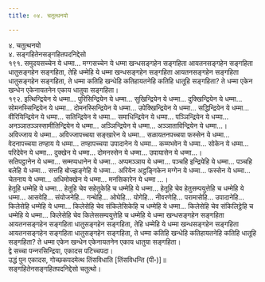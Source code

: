 ```yaml
---
title: ०४. चतुत्थनयो

---
```

४. चतुत्थनयो  
४. सङ्गहितेनसङ्गहितपदनिद्देसो  
१९१. समुदयसच्‍चेन ये धम्मा… मग्गसच्‍चेन ये धम्मा खन्धसङ्गहेन सङ्गहिता आयतनसङ्गहेन सङ्गहिता धातुसङ्गहेन सङ्गहिता, तेहि धम्मेहि ये धम्मा खन्धसङ्गहेन सङ्गहिता आयतनसङ्गहेन सङ्गहिता धातुसङ्गहेन सङ्गहिता, ते धम्मा कतिहि खन्धेहि कतिहायतनेहि कतिहि धातूहि सङ्गहिता? ते धम्मा एकेन खन्धेन एकेनायतनेन एकाय धातुया सङ्गहिता।  
१९२. इत्थिन्द्रियेन ये धम्मा… पुरिसिन्द्रियेन ये धम्मा… सुखिन्द्रियेन ये धम्मा… दुक्खिन्द्रियेन ये धम्मा… सोमनस्सिन्द्रियेन ये धम्मा… दोमनस्सिन्द्रियेन ये धम्मा… उपेक्खिन्द्रियेन ये धम्मा… सद्धिन्द्रियेन ये धम्मा… वीरियिन्द्रियेन ये धम्मा… सतिन्द्रियेन ये धम्मा… समाधिन्द्रियेन ये धम्मा… पञ्‍ञिन्द्रियेन ये धम्मा… अनञ्‍ञातञ्‍ञस्सामीतिन्द्रियेन ये धम्मा… अञ्‍ञिन्द्रियेन ये धम्मा… अञ्‍ञाताविन्द्रियेन ये धम्मा…।  
अविज्‍जाय ये धम्मा… अविज्‍जापच्‍चया सङ्खारेन ये धम्मा… सळायतनपच्‍चया फस्सेन ये धम्मा… वेदनापच्‍चया तण्हाय ये धम्मा… तण्हापच्‍चया उपादानेन ये धम्मा… कम्मभवेन ये धम्मा… सोकेन ये धम्मा… परिदेवेन ये धम्मा… दुक्खेन ये धम्मा… दोमनस्सेन ये धम्मा… उपायासेन ये धम्मा…।  
सतिपट्ठानेन ये धम्मा… सम्मप्पधानेन ये धम्मा… अप्पमञ्‍ञाय ये धम्मा… पञ्‍चहि इन्द्रियेहि ये धम्मा… पञ्‍चहि बलेहि ये धम्मा… सत्तहि बोज्झङ्गेहि ये धम्मा… अरियेन अट्ठङ्गिकेन मग्गेन ये धम्मा… फस्सेन ये धम्मा… चेतनाय ये धम्मा… अधिमोक्खेन ये धम्मा… मनसिकारेन ये धम्मा …।  
हेतूहि धम्मेहि ये धम्मा… हेतूहि चेव सहेतुकेहि च धम्मेहि ये धम्मा… हेतूहि चेव हेतुसम्पयुत्तेहि च धम्मेहि ये धम्मा… आसवेहि… संयोजनेहि… गन्थेहि… ओघेहि… योगेहि… नीवरणेहि… परामासेहि… उपादानेहि… किलेसेहि धम्मेहि ये धम्मा… किलेसेहि चेव संकिलेसिकेहि च धम्मेहि ये धम्मा… किलेसेहि चेव संकिलिट्ठेहि च धम्मेहि ये धम्मा… किलेसेहि चेव किलेससम्पयुत्तेहि च धम्मेहि ये धम्मा खन्धसङ्गहेन सङ्गहिता आयतनसङ्गहेन सङ्गहिता धातुसङ्गहेन सङ्गहिता, तेहि धम्मेहि ये धम्मा खन्धसङ्गहेन सङ्गहिता आयतनसङ्गहेन सङ्गहिता धातुसङ्गहेन सङ्गहिता, ते धम्मा कतिहि खन्धेहि कतिहायतनेहि कतिहि धातूहि सङ्गहिता? ते धम्मा एकेन खन्धेन एकेनायतनेन एकाय धातुया सङ्गहिता।  
द्वे सच्‍चा पन्‍नरसिन्द्रिया, एकादस पटिच्‍चपदा।  
उद्धं पुन एकादस, गोच्छकपदमेत्थ तिंसविधाति [तिंसविधन्ति (पी॰)]॥  
सङ्गहितेनसङ्गहितपदनिद्देसो चतुत्थो।  